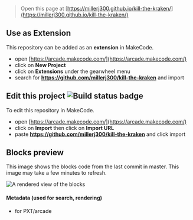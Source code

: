  


> Open this page at [https://millerj300.github.io/kill-the-kraken/](https://millerj300.github.io/kill-the-kraken/)

## Use as Extension

This repository can be added as an **extension** in MakeCode.

* open [https://arcade.makecode.com/](https://arcade.makecode.com/)
* click on **New Project**
* click on **Extensions** under the gearwheel menu
* search for **https://github.com/millerj300/kill-the-kraken** and import

## Edit this project ![Build status badge](https://github.com/millerj300/kill-the-kraken/workflows/MakeCode/badge.svg)

To edit this repository in MakeCode.

* open [https://arcade.makecode.com/](https://arcade.makecode.com/)
* click on **Import** then click on **Import URL**
* paste **https://github.com/millerj300/kill-the-kraken** and click import

## Blocks preview

This image shows the blocks code from the last commit in master.
This image may take a few minutes to refresh.

![A rendered view of the blocks](https://github.com/millerj300/kill-the-kraken/raw/master/.github/makecode/blocks.png)

#### Metadata (used for search, rendering)

* for PXT/arcade
<script src="https://makecode.com/gh-pages-embed.js"></script><script>makeCodeRender("{{ site.makecode.home_url }}", "{{ site.github.owner_name }}/{{ site.github.repository_name }}");</script>
